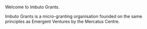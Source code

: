 ---
---

Welcome to Imbuto Grants. 

Imbuto Grants is a micro-granting organisation founded on the same principles as Emergent Ventures by the Mercatus Centre. 
